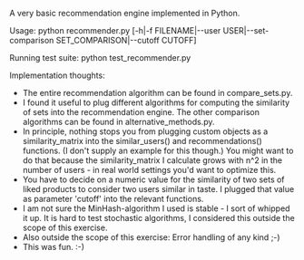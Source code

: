 A very basic recommendation engine implemented in Python.

Usage:
    python recommender.py [-h|-f FILENAME|--user USER|--set-comparison SET_COMPARISON|--cutoff CUTOFF]

Running test suite:
    python test_recommender.py

Implementation thoughts:
- The entire recommendation algorithm can be found in compare_sets.py.
- I found it useful to plug different algorithms for computing the similarity of sets into the
 recommendation engine. The other comparison algorithms can be found in alternative_methods.py.
- In principle, nothing stops you from plugging custom objects as a similarity_matrix into
 the similar_users() and recommendations() functions. (I don't supply an example for this though.)
 You might want to do that because the similarity_matrix I calculate grows with n^2 in the number
 of users - in real world settings you'd want to optimize this.
- You have to decide on a numeric value for the similarity of two sets of liked products to
 consider two users similar in taste. I plugged that value as parameter 'cutoff' into the relevant
 functions.
- I am not sure the MinHash-algorithm I used is stable - I sort of whipped it up. It is hard to
 test stochastic algorithms, I considered this outside the scope of this exercise.
- Also outside the scope of this exercise: Error handling of any kind ;-)
- This was fun. :-)
